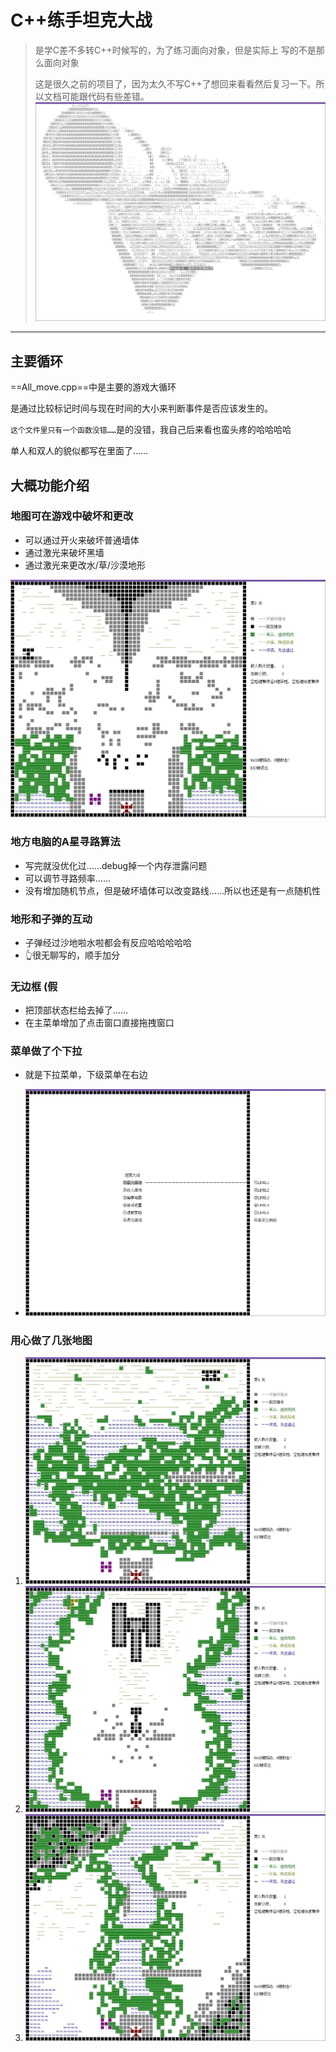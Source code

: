 # C++练手坦克大战

> 是学C差不多转C++时候写的，为了练习面向对象，但是实际上 写的不是那么面向对象
>
> 这是很久之前的项目了，因为太久不写C++了想回来看看然后复习一下。所以文档可能跟代码有些差错。
![](https://github.com/FroyoRab/Battle-City/blob/master/image/%E5%B0%81%E9%9D%A2.jpg)

---

## 主要循环

==All_move.cpp==中是主要的游戏大循环

是通过比较标记时间与现在时间的大小来判断事件是否应该发生的。

`这个文件里只有一个函数没错……`是的没错，我自己后来看也蛮头疼的哈哈哈哈

单人和双人的貌似都写在里面了……

## 大概功能介绍

### 地图可在游戏中破坏和更改

- 可以通过开火来破坏普通墙体
- 通过激光来破坏黑墙
- 通过激光来更改水/草/沙漠地形

![](https://github.com/FroyoRab/Battle-City/blob/master/image/%E5%9C%B0%E5%9B%BE2.jpg)

### 地方电脑的A星寻路算法

- 写完就没优化过……debug掉一个内存泄露问题
- 可以调节寻路频率……
- 没有增加随机节点，但是破坏墙体可以改变路线……所以也还是有一点随机性

### 地形和子弹的互动

- 子弹经过沙地啦水啦都会有反应哈哈哈哈哈
- 👆很无聊写的，顺手加分

### 无边框 (假

- 把顶部状态栏给去掉了……
- 在主菜单增加了点击窗口直接拖拽窗口

### 菜单做了个下拉

- 就是下拉菜单，下级菜单在右边

- ![](https://github.com/FroyoRab/Battle-City/blob/master/image/%E8%8F%9C%E5%8D%95.jpg)

### 用心做了几张地图

1. ![](https://github.com/FroyoRab/Battle-City/blob/master/image/%E5%9C%B0%E5%9B%BE4.jpg)
2. ![](https://github.com/FroyoRab/Battle-City/blob/master/image/%E5%9C%B0%E5%9B%BE5.jpg)
3. ![](https://github.com/FroyoRab/Battle-City/blob/master/image/%E5%9C%B0%E5%9B%BE%E4%B8%89.jpg)



